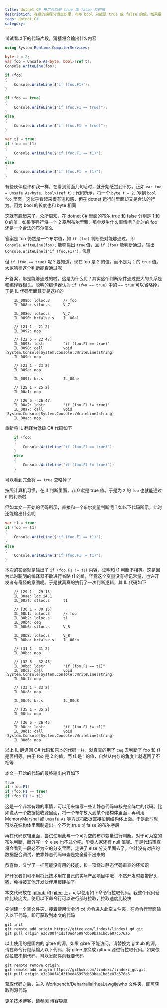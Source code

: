 ```yaml
---
title: dotnet C# 布尔可以是 true 或 false 外的值
description: 在我的编程习惯意识里，布尔 bool 只能是 true 或 false 的值。如果要算上可空布尔，那就最多加上一个 null 空值。然而从 dotnet 运行时的角度上说，布尔完全完全可以是 true 或 false 之外的值
tags: dotnet,C#
category: 
---
```


<!-- 发布 -->
<!-- 博客 -->

试试看以下的代码片段，猜猜将会输出什么内容

```csharp
using System.Runtime.CompilerServices;

byte t = 2;
var foo = Unsafe.As<byte, bool>(ref t);
Console.WriteLine(foo);

if (foo)
{
    Console.WriteLine($"if (foo.F1)");
}

if (foo == true)
{
    Console.WriteLine($"if (foo.F1 == true)");
}
else
{
    Console.WriteLine($"if (foo.F1 != true)");
}

var t1 = true;
if (foo == t1)
{
    Console.WriteLine($"if (foo.F1 == t1)");
}
else
{
    Console.WriteLine($"if (foo.F1 != t1)");
}
```

有些伙伴也许和我一样，在看到前面几句话时，就开始感觉到不妙。正如 `var foo = Unsafe.As<byte, bool>(ref t);` 代码所示，将一个 `byte t = 2;` 塞到 `bool foo` 里面。这似乎看起来很有违和感，但在 dotnet 运行时里面却又是合法的行为。因为 bool 的长度也和 byte 相同

这就有趣起来了，众所周知，在 dotnet C# 里面的布尔 true 和 false 分别是 1 和 0 的值。如果我强行将一个 2 塞到布尔里面，那会发生什么事情呢？此时的 foo 还是一个合法的布尔值么

答案是 foo 仍然是一个布尔值，如 `if (foo)` 判断绝对能够通过。即 `Console.WriteLine(foo);` 能够输出 `true` 值，且 `if (foo)` 能判断通过，输出 `Console.WriteLine($"if (foo.F1)");` 信息

但 `if (foo == true)` 呢？要知道，现在 foo 是 2 的值，而不是为 `1` 的 `true` 值。大家猜猜这个判断能否通过呢

开答案，那是能够通过的啦。这是为什么呢？其实这个判断条件通过更大的关系是和编译器相关。聪明的编译器认为 `if (foo == true)` 中的 `== true` 可以省略掉，于是 IL 代码里面其实是这样的

```
    IL_008b: ldloc.3      // foo
    IL_008c: stloc.s      V_7

    IL_008e: ldloc.s      V_7
    IL_0090: brfalse.s    IL_00a1

    // [21 1 - 21 2]
    IL_0092: nop

    // [22 5 - 22 47]
    IL_0093: ldstr        "if (foo.F1 == true)"
    IL_0098: call         void [System.Console]System.Console::WriteLine(string)
    IL_009d: nop

    // [23 1 - 23 2]
    IL_009e: nop

    IL_009f: br.s         IL_00ae

    // [25 1 - 25 2]
    IL_00a1: nop

    // [26 5 - 26 47]
    IL_00a2: ldstr        "if (foo.F1 != true)"
    IL_00a7: call         void [System.Console]System.Console::WriteLine(string)
    IL_00ac: nop
```

重新将 IL 翻译为低级 C# 代码如下

```csharp
    if (foo)
    {
        Console.WriteLine("if (foo.F1 == true)");
    }
    else
    {
        Console.WriteLine("if (foo.F1 != true)");
    }
```

可以看到完全将 `== true` 忽略掉了

按照计算机习惯，在 if 判断里面，非 0 就是 true 值。于是为 `2` 的 `foo` 也就能通过 if 的判断啦

但如本文一开始的代码所示，直接和一个布尔变量判断呢？如以下代码所示，此时还能输出什么呢

```csharp
var t1 = true;
if (foo == t1)
{
    Console.WriteLine($"if (foo.F1 == t1)");
}
else
{
    Console.WriteLine($"if (foo.F1 != t1)");
}
```

本次的答案就是输出了 `if (foo.F1 != t1)` 内容，证明和 t1 判断不相等。这是因为此时聪明的编译器不敢进行省略 t1 的值，毕竟这个变量没有标记常量，也许开发者有奇怪的意图呢。于是就真真的执行了一次判断逻辑，其 IL 代码如下

```
    // [29 1 - 29 15]
    IL_00ae: ldc.i4.1
    IL_00af: stloc.s      t1

    // [30 1 - 30 15]
    IL_00b1: ldloc.3      // foo
    IL_00b2: ldloc.s      t1
    IL_00b4: ceq
    IL_00b6: stloc.s      V_8

    IL_00b8: ldloc.s      V_8
    IL_00ba: brfalse.s    IL_00cb

    // [31 1 - 31 2]
    IL_00bc: nop

    // [32 5 - 32 45]
    IL_00bd: ldstr        "if (foo.F1 == t1)"
    IL_00c2: call         void [System.Console]System.Console::WriteLine(string)
    IL_00c7: nop

    // [33 1 - 33 2]
    IL_00c8: nop

    IL_00c9: br.s         IL_00d8

    // [35 1 - 35 2]
    IL_00cb: nop

    // [36 5 - 36 45]
    IL_00cc: ldstr        "if (foo.F1 != t1)"
    IL_00d1: call         void [System.Console]System.Console::WriteLine(string)
    IL_00d6: nop
```

以上 IL 翻译回 C# 代码和原本的代码一样，就真真的用了 `ceq` 去判断了 foo 和 t1 是否相等。由于 foo 是 2 的值，而 t1 是 1 的值，自然从内存的角度上就返回了不相等

本文一开始的代码的最终输出内容如下

```csharp
True
if (foo.F1)
if (foo.F1 == true)
if (foo.F1 != t1)
```

这是一个非常有趣的事情，可以用来编写一些让静态代码审核完全阵亡的代码。比如说从一个数据接收源里面，将一个布尔放入到某个结构体里面，再利用 MemoryMarshal 或 `Unsafe.As` 等方式将数据直接拍到结构体上面。于是此时就可以在结构体里面制造出一个不为 true 或 false 的布尔字段

再在代码逻辑里面，尝试使用此与一个可为空的布尔变量进行判断。对于可为空的布尔判断，额外写一个 else 也不过分吧，毕竟人家还有 null 值呢。于是代码审查将会看到一段必不为空的分支里面，走进了 else 分支里面去了。估计没有对应的数据配合调试，依靠静态代码审查是完全看不出来的

恭喜你，又学了一样可能没有用的技能，和一项绕过静态代码审查的坏知识

好开发者们可不用将此技术用在自己的实际产品项目中哦，不然开发时要带好头盔，免得被其他开发伙伴用板砖拍了

本文代码放在 [github](https://github.com/lindexi/lindexi_gd/tree/e3c800f41d3f0ed46997cb69baa1bd5e87c576a6/Workbench/DeharkallairheaLawgijewho) 和 [gitee](https://gitee.com/lindexi/lindexi_gd/blob/e3c800f41d3f0ed46997cb69baa1bd5e87c576a6/Workbench/DeharkallairheaLawgijewho) 上，可以使用如下命令行拉取代码。我整个代码仓库比较庞大，使用以下命令行可以进行部分拉取，拉取速度比较快

先创建一个空文件夹，接着使用命令行 cd 命令进入此空文件夹，在命令行里面输入以下代码，即可获取到本文的代码

```
git init
git remote add origin https://gitee.com/lindexi/lindexi_gd.git
git pull origin e3c800f41d3f0ed46997cb69baa1bd5e87c576a6
```

以上使用的是国内的 gitee 的源，如果 gitee 不能访问，请替换为 github 的源。请在命令行继续输入以下代码，将 gitee 源换成 github 源进行拉取代码。如果依然拉取不到代码，可以发邮件向我要代码

```
git remote remove origin
git remote add origin https://github.com/lindexi/lindexi_gd.git
git pull origin e3c800f41d3f0ed46997cb69baa1bd5e87c576a6
```

获取代码之后，进入 Workbench/DeharkallairheaLawgijewho 文件夹，即可获取到源代码

更多技术博客，请参阅 [博客导航](https://blog.lindexi.com/post/%E5%8D%9A%E5%AE%A2%E5%AF%BC%E8%88%AA.html )
